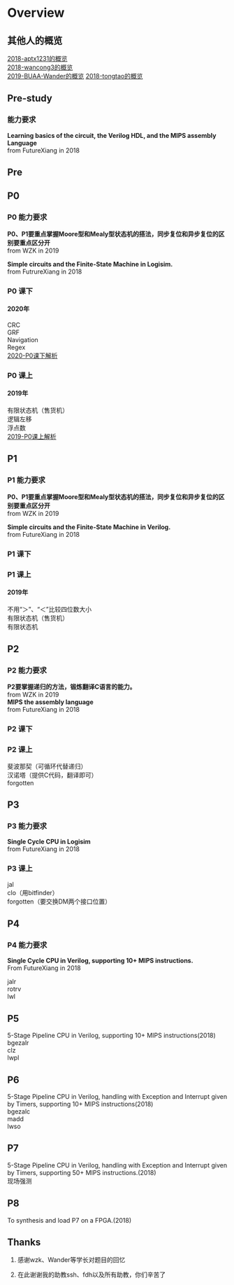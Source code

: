 # Overview

## 其他人的概览

[2018-aptx1231的概览](https://github.com/aptx1231/BUAA_CO/blob/master/README.md)  
[2018-wancong3的概览](https://blog.csdn.net/zhangwancongcsdn/article/details/83894538)  
[2019-BUAA-Wander的概览](https://www.cnblogs.com/BUAA-Wander/p/11664403.html)
[2018-tongtao的概览](https://tongtao.me/2020/01/14/%E8%AE%A1%E7%AE%97%E6%9C%BA%E7%BB%84%E6%88%90%E8%AF%BE%E7%A8%8B%E8%AE%BE%E8%AE%A1%E6%80%BB%E7%BB%93/)

## Pre-study

### 能力要求

**Learning basics of the circuit, the Verilog HDL, and the MIPS assembly Language**  
from FutureXiang in 2018

## Pre

## P0

### P0 能力要求

**P0、P1要重点掌握Moore型和Mealy型状态机的搭法，同步复位和异步复位的区别要重点区分开**  
from WZK in 2019  

**Simple circuits and the Finite-State Machine in Logisim.**  
from FutrureXiang in 2018

### P0 课下

#### 2020年

CRC  
GRF  
Navigation  
Regex  
[2020-P0课下解析](https://github.com/rfhits/Computer-Organization-BUAA-2020/tree/main/2-P0/%E8%AF%BE%E4%B8%8B)

### P0 课上

#### 2019年

有限状态机（售货机）  
逻辑左移  
浮点数  
[2019-P0课上解析](https://www.cnblogs.com/BUAA-Wander/p/11664403.html)

## P1

### P1 能力要求

**P0、P1要重点掌握Moore型和Mealy型状态机的搭法，同步复位和异步复位的区别要重点区分开**  
from WZK in 2019  

**Simple circuits and the Finite-State Machine in Verilog.**  
from FutureXiang in 2018  

### P1 课下

### P1 课上

#### 2019年

不用“＞”、“＜”比较四位数大小  
有限状态机（售货机）  
有限状态机  

## P2

### P2 能力要求

**P2要掌握递归的方法，锻炼翻译C语言的能力。**  
from WZK in 2019  
**MIPS the assembly language**  
from FutureXiang in 2018  

### P2 课下

### P2 课上

斐波那契（可循环代替递归）  
汉诺塔（提供C代码，翻译即可）  
forgotten  

## P3

### P3 能力要求

**Single Cycle CPU in Logisim**  
from FutureXiang in 2018  

### P3 课上

jal  
clo（用bitfinder）  
forgotten（要交换DM两个接口位置）  

## P4

### P4 能力要求

**Single Cycle CPU in Verilog, supporting 10+ MIPS instructions.**  
From FutureXiang in 2018  

jalr  
rotrv  
lwl  

## P5

5-Stage Pipeline CPU in Verilog, supporting 10+ MIPS instructions(2018)  
bgezalr  
clz  
lwpl  

## P6

 5-Stage Pipeline CPU in Verilog, handling with Exception and Interrupt given by Timers, supporting 10+ MIPS instructions(2018)  
bgezalc  
madd  
lwso  

## P7

5-Stage Pipeline CPU in Verilog, handling with Exception and Interrupt given by Timers, supporting 50+ MIPS instructions.(2018)  
现场强测  

## P8

To synthesis and load P7 on a FPGA.(2018)  

## Thanks

 1. 感谢wzk、Wander等学长对题目的回忆

 2. 在此谢谢我的助教ssh、fdh以及所有助教，你们辛苦了

